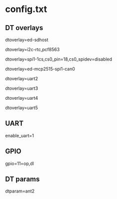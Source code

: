 # config.txt
## DT overlays

dtoverlay=ed-sdhost

dtoverlay=i2c-rtc,pcf8563

dtoverlay=spi1-1cs,cs0_pin=18,cs0_spidev=disabled

dtoverlay=ed-mcp2515-spi1-can0

dtoverlay=uart2

dtoverlay=uart3

dtoverlay=uart4

dtoverlay=uart5

## UART

enable_uart=1

## GPIO

gpio=11=op,dl

## DT params

dtparam=ant2
